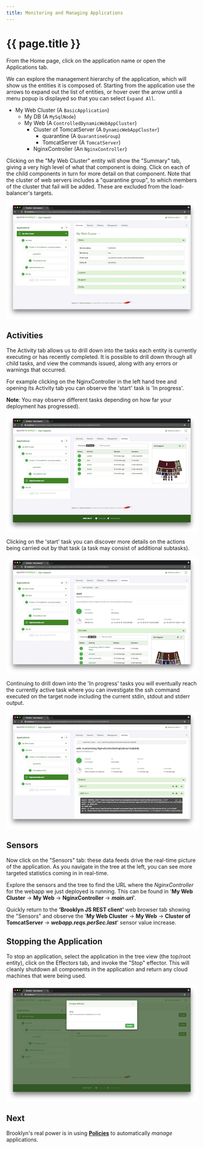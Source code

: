 ```yaml
---
title: Monitoring and Managing Applications
---
```

# {{ page.title }}

From the Home page, click on the application name or open the Applications tab.

We can explore the management hierarchy of the application, which will show us the entities it is composed of.  Starting from the application use the arrows to expand out the list of entities, or hover over the arrow until a menu popup is displayed so that you can select `Expand All`.  

 * My Web Cluster (A `BasicApplication`)
     * My DB (A `MySqlNode`)
     * My Web (A `ControlledDynamicWebAppCluster`)
        * Cluster of TomcatServer (A `DynamicWebAppCluster`)
           * quarantine (A `QuarantineGroup`)
           * TomcatServer (A `TomcatServer`)
        * NginxController (An `NginxController`)

Clicking on the "My Web Cluster" entity will show the "Summary" tab,
giving a very high level of what that component is doing. 
Click on each of the child components in turn for more detail on that component. 
Note that the cluster of web servers includes a "quarantine group", to which members of the 
cluster that fail will be added. These are excluded from the load-balancer's targets.

[![Exploring My Web.](images/my-web.png)](images/my-web-large.png)


## Activities

The Activity tab allows us to drill down into the tasks each entity is currently executing or has recently completed. It is possible to drill down through all child tasks, and view the commands issued, along with any errors or warnings that occurred.

For example clicking on the NginxController in the left hand tree and opening its Activity tab you can observe the 'start' task is 'In progress'.

**Note**: You may observe different tasks depending on how far your deployment has progressed).

[![My DB Activities Step 1.](images/my-db-activities-step1.png)](images/my-db-activities-step1-large.png)

Clicking on the 'start' task you can discover more details on the actions being carried out by that task (a task may consist of additional subtasks).

[![My DB Activities Step 2.](images/my-db-activities-step2.png)](images/my-db-activities-step2-large.png)

Continuing to drill down into the 'In progress' tasks you will eventually reach the currently active task where you can investigate the ssh command executed on the target node including the current stdin, stdout and stderr output.

[![My DB Activities Step 3.](images/my-db-activities-step3.png)](images/my-db-activities-step3-large.png)


## Sensors

Now click on the "Sensors" tab:
these data feeds drive the real-time picture of the application.
As you navigate in the tree at the left, you can see more targeted statistics coming in in real-time.

Explore the sensors and the tree to find the URL where the _NginxController_ for the webapp we just deployed is running. This can be found in '**My Web Cluster** -> **My Web** -> **NginxController** -> **_main.uri_**'.

Quickly return to the **‘Brooklyn JS REST client’** web browser
tab showing the "Sensors" and observe the '**My Web Cluster** -> **My Web** -> **Cluster of TomcatServer** -> **_webapp.reqs.perSec.last_**' sensor value increase.  



## Stopping the Application

To stop an application, select the application in the tree view (the top/root entity), click on the Effectors tab, and invoke the "Stop" effector. This will cleanly shutdown all components in the application and return any cloud machines that were being used.

[![My DB Activities.](images/my-web-cluster-stop-confirm.png)](images/my-web-cluster-stop-confirm-large.png)


## Next

Brooklyn's real power is in using **[Policies]({{book.path.docs}}/ops/gui/policies.md)**  to automatically *manage* applications. 
